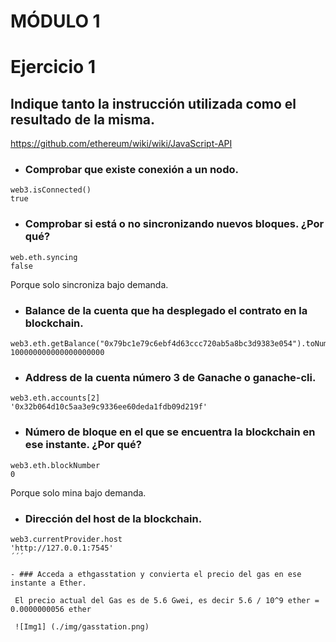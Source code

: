 # MÓDULO 1

# Ejercicio 1

## Indique tanto la instrucción utilizada como el resultado de la misma.

https://github.com/ethereum/wiki/wiki/JavaScript-API

- ### Comprobar que existe conexión a un nodo.
```
web3.isConnected()
true
```

- ### Comprobar si está o no sincronizando nuevos bloques. ¿Por qué?
```
web.eth.syncing
false
```

Porque solo sincroniza bajo demanda.

- ### Balance de la cuenta que ha desplegado el contrato en la blockchain.
```
web3.eth.getBalance("0x79bc1e79c6ebf4d63ccc720ab5a8bc3d9383e054").toNumber()
100000000000000000000
```
- ### Address de la cuenta número 3 de Ganache o ganache-cli.
```
web3.eth.accounts[2]
'0x32b064d10c5aa3e9c9336ee60deda1fdb09d219f'
```

- ### Número de bloque en el que se encuentra la blockchain en ese instante. ¿Por qué?
```
web3.eth.blockNumber
0
```

Porque solo mina bajo demanda.

- ### Dirección del host de la blockchain.
```
web3.currentProvider.host
'http://127.0.0.1:7545'
´´´

- ### Acceda a ​ethgasstation​ y convierta el precio del gas en ese instante a Ether.
  
 El precio actual del Gas es de 5.6 Gwei, es decir 5.6 / 10^9 ether = 0.0000000056 ether

 ![Img1] (./img/gasstation.png)